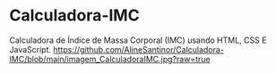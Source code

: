 # Calculadora-IMC
Calculadora de Índice de Massa Corporal (IMC) usando HTML, CSS E JavaScript.
https://github.com/AlineSantinor/Calculadora-IMC/blob/main/imagem_CalculadoraIMC.jpg?raw=true
